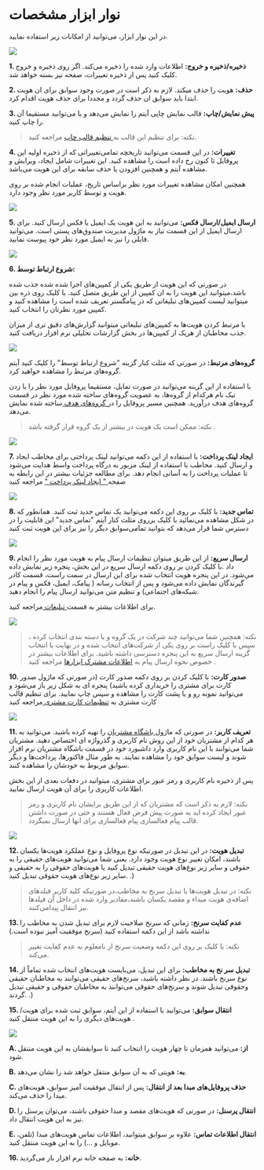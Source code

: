 # نوار ابزار مشخصات

در  این نوار ابزار، می‌توانید از امکانات زیر استفاده نمایید.

![](InformationToolbar.png)

**1. ذخیره/ذخیره و خروج:** اطلاعات وارد شده را ذخیره می‌کند. اگر روی ذخیره و خروج کلیک کنید پس از ذخیره تغییرات، صفحه نیز بسته خواهد شد.

**2. حذف:**  هویت را حذف میکند. لازم به ذکر است در صورت وجود سوابق برای ان هویت ابتدا باید سوابق ان حذف گردد و مجددا برای حذف هویت اقدام کرد.

**3. پیش نمایش/چاپ:** قالب نمایش چاپی آیتم را نمایش می‌دهد و یا می‌توانید مستقیما آن را چاپ کنید.

> نکته: برای تنظیم این قالب به[ تنظیم قالب چاپ](https://github.com/1stco/PayamGostarDocs/blob/master/Help/Settings/Personalization-crm/Overview/General-information/Set%20the-print-template/Set%20the-print-template.md) مراجعه کنید.

**4. تغییرات:** در این قسمت می‌توانید تاریخچه تمامی‌تغییراتی که از ذخیره اولیه این پروفایل تا کنون رخ داده است را مشاهده کنید. این تغییرات شامل ایجاد، ویرایش و مشاهده آیتم و همچنین افزودن یا حذف سابقه برای این هویت می‌باشد.

همچنین امکان مشاهده تغییرات مورد نظر براساس تاریخ، عملیات انجام شده بر روی هویت و توسط کاربر مورد نظر وجود دارد.

![](2020-06-07_11-16-50.png)

**5.  ارسال ایمیل/ارسال فکس:** می‌توانید به این هویت یک ایمیل یا فکس ارسال کنید. برای ارسال ایمیل از این قسمت نیاز به ماژول مدیریت صندوق‌های پستی است. می‌توانید فایلی را نیز به ایمیل مورد نظر خود پیوست نمایید.

![](Contactstoolbar11.jpg)


**6. شروع ارتباط  توسط:**

در صورتی که این هویت از طریق یکی از کمپین‌های اجرا شده شده جذب شده باشد،میتوانید این هویت را به ان کمپین از این طریق متصل کنید. با کلیک روی ذره بین میتوانید لیست کمپین‌های تبلیغاتی که در پیامگستر تعریف شده است را مشاهده کنید و کمپین مورد نظرتان را انتخاب کنید.

با مرتبط کردن هویت‌ها به کمپین‌های تبلیغاتی میتوانید گزارش‌های دقیق تری از میزان جذب مخاطبان از هریک از کمپین‌ها در بخش گزارشات تحلیلی نرم افزار دریافت کنید.

![](Contactstoolbar2.jpg)

**گروه‌های مرتبط:** در صورتی که مثلث کنار  گزینه "شروع ارتباط توسط" را کلیک کنید آیتم گروه‌های مرتبط را مشاهده خواهید کرد.

با استفاده از این گزینه می‌توانید در صورت تمایل، مستقیما پروفایل مورد نظر را با زدن تیک نام هرکدام از گروه‌ها، به عضویت گروه‌های ساخته شده مورد نظر در قسمت  گروه‌های هدف درآورید.  همچنین مسیر پروفایل را در[ گروه‌های هدف ](https://github.com/1stco/PayamGostarDocs/blob/master/Help/Integrated-bank/Target-groups/Target-groups.md)ساخته شده نمایش می‌دهد.

> نکته:  ممکن است یک هویت در بیشتر از یک گروه قرار گرفته باشد .


![](Contactstoolbar3.jpg)

**7. ایجاد لینک پرداخت:** با استفاده از این دکمه می‌توانید لینک پرداختی برای مخاطب ایجاد و ارسال کنید. مخاطب با استفاده از لینک مزبور به درگاه پرداخت واسط هدایت ‌می‌شود تا عملیات پرداخت را به آسانی انجام دهد. برای مطالعه جزئیات بیشتر در این رابطه به صفحه[ " ایجاد لینک پرداخت "](https://github.com/1stco/PayamGostarDocs/blob/master/Help/Integrated-bank/Database/Payment-links/Payment-links.md) مراجعه کنید 

![](PaymentLink.png)

**8. تماس جدید:** با کلیک بر روی این دکمه می‌توانید یک تماس جدید ثبت کنید. همانطور که در شکل مشاهده می‌نمائید با کلیک برروی مثلث کنار آیتم "تماس جدید"  این قابلیت را در دسترس شما قرار می‌دهد که بتوانید تمامی‌سوابق دیگر را نیز برای این هویت ثبت کنید

![](NewCall.png)

**9. ارسال سریع:**   از این طریق میتوان تنظیمات ارسال پیام به هویت مورد نظر را انجام داد .با کلیک کردن بر روی دکمه ارسال سریع در این بخش، پنجره زیر نمایش داده می‌شود. در این پنجره هویت انتخاب شده برای این ارسال در سمت راست، قسمت کادر گیرندگان نمایش داده می‌شود و پس از انتخاب رسانه ( پیامک، ایمیل، فکس و پیام در شبکه‌های اجتماعی) و تنظیم متن می‌توانید ارسال پیام را انجام دهید.

برای اطلاعات بیشتر به قسمت[ تبلیغات  ](https://github.com/1stco/PayamGostarDocs/blob/master/Help/Marketing/Marketing.md)مراجعه کنید.

![](Contactstoolbar7.png)

> نکته: همچنین شما می‌توانید چند شرکت در یک گروه و یا دسته بندی انتخاب کرده ، سپس با کلیک راست بر روی یکی از شرکت‌های انتخاب شده و در نهایت با انتخاب گزینه ارسال سریع به این پنجره دسترسی داشته باشید. برای اطلاعات بیشتر در خصوص نحوه ارسال پیام به [ اطلاعات مشترک ابزارها](https://github.com/1stco/PayamGostarDocs/blob/master/Help/Marketing/moshtarak-abzar/moshtarak-abzar.md) مراجعه کنید .

**10. صدور کارت:** با کلیک کردن بر روی دکمه صدور کارت (در صورتی که ماژول صدور کارت برای مشتری را خریداری کرده باشید) پنجره ای به شکل زیر باز می‌شود و می‌توانید نمونه رو و یا پشت کارت را مشاهده و سپس چاپ نمایید. برای تنظیم قالب کارت مشتری به [تنظیمات کارت مشتری ](https://github.com/1stco/PayamGostarDocs/blob/master/Help/Settings/General-settings/Customer-card/Customer-card.md)مراجعه کنید

![](Contactstoolbar8.png)

**11. تعریف کاربر:** در صورتی که ماژول[ باشگاه مشتریان](https://github.com/1stco/PayamGostarDocs/blob/master/Help/Supplementary-modules/customer-club/Customer-dashboard/Customer-dashboard.md) را تهیه کرده باشید. می‌توانید به هر کدام از مشتریان خود از این روش نام کاربری و گذرواژه ای اختصاص دهید. مشتریان شما می‌توانند با این نام کاربری وارد داشبورد خود در قسمت باشگاه مشتریان نرم افزار شوند و لیست سوابق خود را مشاهده نمایند. به طور مثال فاکتورها، پرداخت‌ها و دیگر سوابق مربوط به خودشان را مشاهده کنند.

پس از ذخیره نام کاربری و رمز عبور برای مشتری، میتوانید در دفعات بعدی از این بخش اطلاعات کاربری را برای آن هویت ارسال نمایید.

> نکته: لازم به ذکر است که مشتریان که از این طریق برایشان نام کاربری و رمز عبور ایجاد کرده اید به صورت پیش فرض فعال هستند و حتی در صورت داشتن قالب پیام فعالسازی پیام فعالسازی برای انها ارسال نمیگردد.

![](Contactstoolbar10.jpg)

**12. تبدیل هویت:** در این تبدیل در صورتیکه نوع پروفایل و نوع عملکرد هویت‌ها یکسان باشند، امکان تغییر نوع هویت وجود دارد. یعنی شما می‌توانید هویت‌های حقیقی را به حقوقی و سایر زیر نوع‌های هویت حقیقی تبدیل کنید یا هویت‌های حقوقی را به حقیقی و سایر زیر نوع‌های هویت حقوقی تبدیل کنید. .)

> نکته: در تبدیل هویت‌ها یا تبدیل سرنخ به مخاطب،در صورتیکه کلید کاربر فیلد‌های اضافه‌ی هویت مبداء و مقصد یکسان باشند،مقادیر وارد شده در داخل آن فیلد‌ها نیز انتقال پیدامی‌کنند.

**13. عدم کفایت سرنخ:** زمانی که سرنخ صلاحیت لازم برای تبدیل شدن به مخاطب را نداشته باشد از این دکمه استفاده کنید (سرنخ موفقیت آمیز نبوده است.)

> نکته: با کلیک بر روی این دکمه وضعیت سرنخ از نامعلوم به عدم کفایت تغییر می‌کند.

**14. تبدیل سر نخ به مخاطب:** برای این تبدیل، می‌بایست هویت‌های انتخاب شده تماماً از نوع سرنخ باشند. در نظر داشته باشید، سرنخ‌های حقیقی می‌توانند به مخاطبان حقیقی وحقوقی تبدیل شوند و سرنخ‌های حقوقی می‌توانند به مخاطبان حقوقی و حقیقی تبدیل گردند. .)

**15. انتقال سوابق:** می‌توانید با استفاده از این آیتم، سوابق ثبت شده برای هویت/هویت‌های دیگری را به این هویت منتقل کنید .

![](bank9.jpg)

**A. از:** می‌توانید همزمان تا چهار هویت را انتخاب کنید تا سوابقشان به این هویت منتقل شود.

**B. به:** هویتی که به آن سوابق منتقل خواهد شد را نشان می‌دهد.

**C. حذف پروفایل‌های مبدا بعد از انتقال:** پس از انتقال موفقیت آمیز سوابق، هویت‌های مبدا را حذف می‌کند.

**D. انتقال پرسنل:** در صورتی که هویت‌های مقصد و مبدا حقوقی باشند، می‌توان پرسنل را نیز به این هویت انتقال داد.

**E. انتقال اطلاعات تماس:** علاوه بر سوابق میتوانید، اطلاعات تماس هویت‌های مبدا (تلفن، موبایل و ...) را به این هویت منتقل کنید.

 

**16. خانه:** به صفحه خانه نرم افزار باز می‌گردید.

